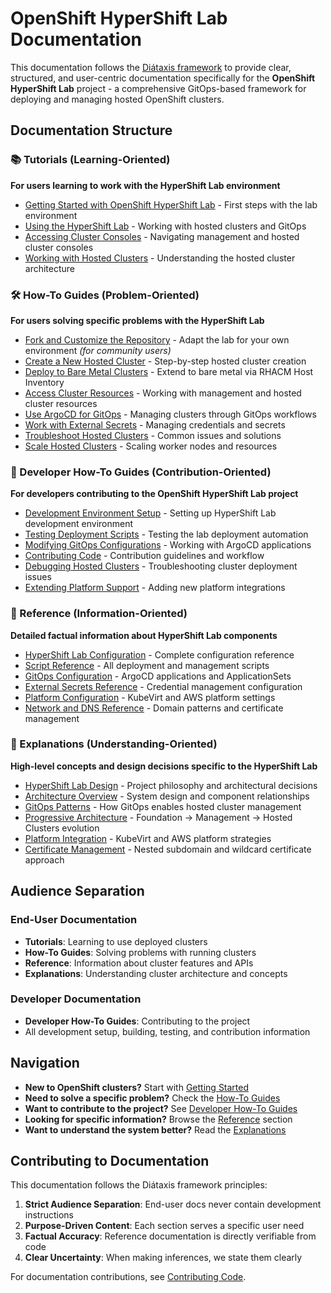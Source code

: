 # OpenShift HyperShift Lab Documentation

This documentation follows the [Diátaxis framework](https://diataxis.fr/) to provide clear, structured, and user-centric documentation specifically for the **OpenShift HyperShift Lab** project - a comprehensive GitOps-based framework for deploying and managing hosted OpenShift clusters.

## Documentation Structure

### 📚 Tutorials (Learning-Oriented)
**For users learning to work with the HyperShift Lab environment**

- [Getting Started with OpenShift HyperShift Lab](tutorials/getting-started-cluster.md) - First steps with the lab environment
- [Using the HyperShift Lab](tutorials/using-hypershift-lab.md) - Working with hosted clusters and GitOps
- [Accessing Cluster Consoles](tutorials/accessing-consoles.md) - Navigating management and hosted cluster consoles
- [Working with Hosted Clusters](tutorials/working-with-hosted-clusters.md) - Understanding the hosted cluster architecture

### 🛠️ How-To Guides (Problem-Oriented)
**For users solving specific problems with the HyperShift Lab**

- [Fork and Customize the Repository](how-to-guides/fork-and-customize.md) - Adapt the lab for your own environment *(for community users)*
- [Create a New Hosted Cluster](how-to-guides/create-hosted-cluster.md) - Step-by-step hosted cluster creation
- [Deploy to Bare Metal Clusters](how-to-guides/deploy-to-bare-metal.md) - Extend to bare metal via RHACM Host Inventory
- [Access Cluster Resources](how-to-guides/access-cluster-resources.md) - Working with management and hosted cluster resources
- [Use ArgoCD for GitOps](how-to-guides/use-argocd-gitops.md) - Managing clusters through GitOps workflows
- [Work with External Secrets](how-to-guides/work-with-external-secrets.md) - Managing credentials and secrets
- [Troubleshoot Hosted Clusters](how-to-guides/troubleshoot-hosted-clusters.md) - Common issues and solutions
- [Scale Hosted Clusters](how-to-guides/scale-hosted-clusters.md) - Scaling worker nodes and resources

### 🔧 Developer How-To Guides (Contribution-Oriented)
**For developers contributing to the OpenShift HyperShift Lab project**

- [Development Environment Setup](how-to-guides/developer/development-setup.md) - Setting up HyperShift Lab development environment
- [Testing Deployment Scripts](how-to-guides/developer/testing-deployment-scripts.md) - Testing the lab deployment automation
- [Modifying GitOps Configurations](how-to-guides/developer/modifying-gitops-configs.md) - Working with ArgoCD applications
- [Contributing Code](how-to-guides/developer/contributing-code.md) - Contribution guidelines and workflow
- [Debugging Hosted Clusters](how-to-guides/developer/debugging-hosted-clusters.md) - Troubleshooting cluster deployment issues
- [Extending Platform Support](how-to-guides/developer/extending-platform-support.md) - Adding new platform integrations

### 📖 Reference (Information-Oriented)
**Detailed factual information about HyperShift Lab components**

- [HyperShift Lab Configuration](reference/hypershift-lab-configuration.md) - Complete configuration reference
- [Script Reference](reference/script-reference.md) - All deployment and management scripts
- [GitOps Configuration](reference/gitops-configuration.md) - ArgoCD applications and ApplicationSets
- [External Secrets Reference](reference/external-secrets-reference.md) - Credential management configuration
- [Platform Configuration](reference/platform-configuration.md) - KubeVirt and AWS platform settings
- [Network and DNS Reference](reference/network-dns-reference.md) - Domain patterns and certificate management

### 🧠 Explanations (Understanding-Oriented)
**High-level concepts and design decisions specific to the HyperShift Lab**

- [HyperShift Lab Design](explanations/hypershift-lab-design.md) - Project philosophy and architectural decisions
- [Architecture Overview](explanations/architecture-overview.md) - System design and component relationships
- [GitOps Patterns](explanations/gitops-patterns.md) - How GitOps enables hosted cluster management
- [Progressive Architecture](explanations/progressive-architecture.md) - Foundation → Management → Hosted Clusters evolution
- [Platform Integration](explanations/platform-integration.md) - KubeVirt and AWS platform strategies
- [Certificate Management](explanations/certificate-management.md) - Nested subdomain and wildcard certificate approach

## Audience Separation

### End-User Documentation
- **Tutorials**: Learning to use deployed clusters
- **How-To Guides**: Solving problems with running clusters
- **Reference**: Information about cluster features and APIs
- **Explanations**: Understanding cluster architecture and concepts

### Developer Documentation
- **Developer How-To Guides**: Contributing to the project
- All development setup, building, testing, and contribution information

## Navigation

- **New to OpenShift clusters?** Start with [Getting Started](tutorials/getting-started-cluster.md)
- **Need to solve a specific problem?** Check the [How-To Guides](how-to-guides/)
- **Want to contribute to the project?** See [Developer How-To Guides](how-to-guides/developer/)
- **Looking for specific information?** Browse the [Reference](reference/) section
- **Want to understand the system better?** Read the [Explanations](explanations/)

## Contributing to Documentation

This documentation follows the Diátaxis framework principles:

1. **Strict Audience Separation**: End-user docs never contain development instructions
2. **Purpose-Driven Content**: Each section serves a specific user need
3. **Factual Accuracy**: Reference documentation is directly verifiable from code
4. **Clear Uncertainty**: When making inferences, we state them clearly

For documentation contributions, see [Contributing Code](how-to-guides/developer/contributing-code.md).
